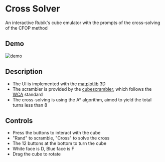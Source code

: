 # Cross Solver
An interactive Rubik's cube emulator with the prompts of the cross-solving of the CFOP method

## Demo
![demo](https://github.com/EmperorGesar/Cross-Solver/assets/50392401/784d863c-2d8b-49f9-8a9e-a845f46ead0c)

## Description
- The UI is implemented with the [matplotlib](https://matplotlib.org/) 3D
- The scrambler is provided by the [cubescrambler](https://pypi.org/project/cubescrambler/), which follows the [WCA](https://www.worldcubeassociation.org/regulations/#4b3) standard
- The cross-solving is using the A* algorithm, aimed to yield the total turns less than 8

## Controls
- Press the buttons to interact with the cube
- "Rand" to scramble, "Cross" to solve the cross
- The 12 buttons at the bottom to turn the cube
- White face is D, Blue face is F
- Drag the cube to rotate
